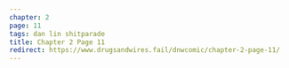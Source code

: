 ```yaml
---
chapter: 2
page: 11
tags: dan lin shitparade
title: Chapter 2 Page 11
redirect: https://www.drugsandwires.fail/dnwcomic/chapter-2-page-11/
---
```

